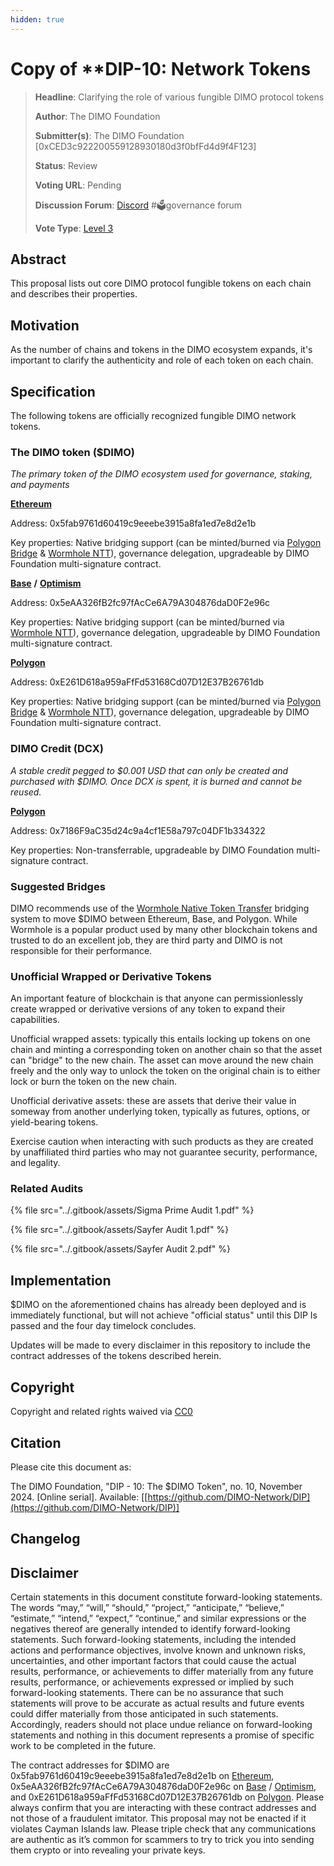 ```yaml
---
hidden: true
---
```


# Copy of \*\*DIP-10: Network Tokens

> **Headline**: Clarifying the role of various fungible DIMO protocol tokens&#x20;
>
> **Author**: The DIMO Foundation
>
> **Submitter(s)**: The DIMO Foundation \[0xCED3c922200559128930180d3f0bfFd4d9f4F123]
>
> **Status**: Review
>
> **Voting URL**: Pending
>
> **Discussion Forum**: [Discord](https://chat.dimo.zone) #🗳️governance forum
>
> **Vote Type**: [Level 3](dip1.md#voting-protocol)

## Abstract

This proposal lists out core DIMO protocol fungible tokens on each chain and describes their properties.

## Motivation

As the number of chains and tokens in the DIMO ecosystem expands, it's important to clarify the authenticity and role of each token on each chain.

## Specification

The following tokens are officially recognized fungible DIMO network tokens.

### The DIMO token ($DIMO)

_The primary token of the DIMO ecosystem used for governance, staking, and payments_&#x20;

[**Ethereum**](https://etherscan.io/token/0x5fab9761d60419c9eeebe3915a8fa1ed7e8d2e1b)

Address: 0x5fab9761d60419c9eeebe3915a8fa1ed7e8d2e1b&#x20;

Key properties: Native bridging support (can be minted/burned via [Polygon Bridge](https://portal.polygon.technology/bridge) & [Wormhole NTT](https://wormhole.com/products/native-token-transfers)), governance delegation, upgradeable by DIMO Foundation multi-signature contract.

[**Base**](https://basescan.org/address/0x5eAA326fB2fc97fAcCe6A79A304876daD0F2e96c) **/** [**Optimism**](https://optimistic.etherscan.io/address/0x5eAA326fB2fc97fAcCe6A79A304876daD0F2e96c)

Address: 0x5eAA326fB2fc97fAcCe6A79A304876daD0F2e96c

Key properties: Native bridging support (can be minted/burned via [Wormhole NTT](https://wormhole.com/products/native-token-transfers)), governance delegation, upgradeable by DIMO Foundation multi-signature contract.

[**Polygon**](https://polygonscan.com/token/0xE261D618a959aFfFd53168Cd07D12E37B26761db)

Address: 0xE261D618a959aFfFd53168Cd07D12E37B26761db

Key properties: Native bridging support (can be minted/burned via [Polygon Bridge](https://portal.polygon.technology/bridge) & [Wormhole NTT](https://wormhole.com/products/native-token-transfers)), governance delegation, upgradeable by DIMO Foundation multi-signature contract.

### DIMO Credit (DCX)

_A stable credit pegged to $0.001 USD that can only be created and purchased with $DIMO. Once DCX is spent, it is burned and cannot be reused._

[**Polygon**](https://polygonscan.com/address/0x7186F9aC35d24c9a4cf1E58a797c04DF1b334322)

Address: 0x7186F9aC35d24c9a4cf1E58a797c04DF1b334322

Key properties: Non-transferrable, upgradeable by DIMO Foundation multi-signature contract.

### Suggested Bridges

DIMO recommends use of the [Wormhole Native Token Transfer](https://wormhole.com/products/native-token-transfers) bridging system to move $DIMO between Ethereum, Base, and Polygon. While Wormhole is a popular product used by many other blockchain tokens and trusted to do an excellent job, they are third party and DIMO is not responsible for their performance.

### Unofficial Wrapped or Derivative Tokens

An important feature of blockchain is that anyone can permissionlessly create wrapped or derivative versions of any token to expand their capabilities.

Unofficial wrapped assets: typically this entails locking up tokens on one chain and minting a corresponding token on another chain so that the asset can "bridge" to the new chain. The asset can move around the new chain freely and the only way to unlock the token on the original chain is to either lock or burn the token on the new chain.

Unofficial derivative assets: these are assets that derive their value in someway from another underlying token, typically as futures, options, or yield-bearing tokens.

Exercise caution when interacting with such products as they are created by unaffiliated third parties who may not guarantee security, performance, and legality.

### Related Audits

{% file src="../.gitbook/assets/Sigma Prime Audit 1.pdf" %}

{% file src="../.gitbook/assets/Sayfer Audit 1.pdf" %}

{% file src="../.gitbook/assets/Sayfer Audit 2.pdf" %}

## Implementation

$DIMO on the aforementioned chains has already been deployed and is immediately functional, but will not achieve "official status" until this DIP Is passed and the four day timelock concludes.&#x20;

Updates will be made to every disclaimer in this repository to include the contract addresses of the tokens described herein.

## Copyright

Copyright and related rights waived via [CC0](https://creativecommons.org/publicdomain/zero/1.0)

## Citation

Please cite this document as:

The DIMO Foundation, "DIP - 10: The $DIMO Token", no. 10, November 2024. \[Online serial]. Available: \[[https://github.com/DIMO-Network/DIP](https://github.com/DIMO-Network/DIP)]

## Changelog

## Disclaimer <a href="#disclaimer" id="disclaimer"></a>

Certain statements in this document constitute forward-looking statements. The words “may,” “will,” “should,” “project,” “anticipate,” “believe,” “estimate,” “intend,” “expect,” “continue,” and similar expressions or the negatives thereof are generally intended to identify forward-looking statements. Such forward-looking statements, including the intended actions and performance objectives, involve known and unknown risks, uncertainties, and other important factors that could cause the actual results, performance, or achievements to differ materially from any future results, performance, or achievements expressed or implied by such forward-looking statements. There can be no assurance that such statements will prove to be accurate as actual results and future events could differ materially from those anticipated in such statements. Accordingly, readers should not place undue reliance on forward-looking statements and nothing in this document represents a promise of specific work to be completed in the future.&#x20;

The contract addresses for $DIMO are 0x5fab9761d60419c9eeebe3915a8fa1ed7e8d2e1b on [Ethereum](https://etherscan.io/token/0x5fab9761d60419c9eeebe3915a8fa1ed7e8d2e1b), 0x5eAA326fB2fc97fAcCe6A79A304876daD0F2e96c on [Base](https://basescan.org/address/0x5eAA326fB2fc97fAcCe6A79A304876daD0F2e96c) / [Optimism](https://optimistic.etherscan.io/address/0x5eAA326fB2fc97fAcCe6A79A304876daD0F2e96c), and 0xE261D618a959aFfFd53168Cd07D12E37B26761db on [Polygon](https://polygonscan.com/token/0xE261D618a959aFfFd53168Cd07D12E37B26761db). Please always confirm that you are interacting with these contract addresses and not those of a fraudulent imitator. This proposal may not be enacted if it violates Cayman Islands law. Please triple check that any communications are authentic as it’s common for scammers to try to trick you into sending them crypto or into revealing your private keys.
